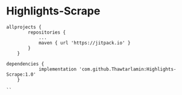 # Highlights-Scrape

```
allprojects {
		repositories {
			...
			maven { url 'https://jitpack.io' }
		}
	}

```

```
dependencies {
	        implementation 'com.github.Thawtarlamin:Highlights-Scrape:1.0'
	}

``
